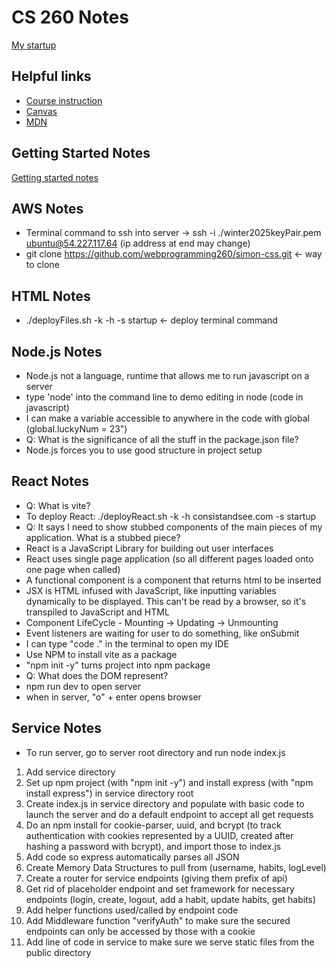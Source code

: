 # CS 260 Notes

[My startup](https://simon.cs260.click)

## Helpful links

- [Course instruction](https://github.com/webprogramming260)
- [Canvas](https://byu.instructure.com)
- [MDN](https://developer.mozilla.org)

## Getting Started Notes

[Getting started notes](https://github.com/johno4472/startupRedo/blob/main/gettingStarted.md)

## AWS Notes

- Terminal command to ssh into server -> ssh -i ./winter2025keyPair.pem ubuntu@54.227.117.64 (ip address at end may change)
- git clone https://github.com/webprogramming260/simon-css.git <- way to clone

## HTML Notes

- ./deployFiles.sh -k <yourpemkey> -h <yourdomain> -s startup <- deploy terminal command

## Node.js Notes
- Node.js not a language, runtime that allows me to run javascript on a server
- type 'node' into the command line to demo editing in node (code in javascript) 
- I can make a variable accessible to anywhere in the code with global (global.luckyNum = 23")
- Q: What is the significance of all the stuff in the package.json file?
- Node.js forces you to use good structure in project setup

## React Notes

- Q: What is vite?
- To deploy React: ./deployReact.sh -k <yourpemkey> -h consistandsee.com -s startup
- Q: It says I need to show stubbed components of the main pieces of my application. What is a stubbed piece?
- React is a JavaScript Library for building out user interfaces
- React uses single page application (so all different pages loaded onto one page when called)
- A functional component is a component that returns html to be inserted
- JSX is HTML infused with JavaScript, like inputting variables dynamically to be displayed. This can't be read by a browser, so it's transpiled to JavaScript and HTML
- Component LifeCycle - Mounting -> Updating -> Unmounting
- Event listeners are waiting for user to do something, like onSubmit
- I can type "code ." in the terminal to open my IDE
- Use NPM to install vite as a package
- "npm init -y" turns project into npm package
- Q: What does the DOM represent?
- npm run dev to open server
- when in server, "o" + enter opens browser

## Service Notes

- To run server, go to server root directory and run node index.js
1. Add service directory
2. Set up npm project (with "npm init -y") and install express (with "npm install express") in service directory root
3. Create index.js in service directory and populate with basic code to launch the server and do a default endpoint to accept all get requests
4. Do an npm install for cookie-parser, uuid, and bcrypt (to track authentication with cookies represented by a UUID, created after hashing a password with bcrypt), and import those to index.js
5. Add code so express automatically parses all JSON
6. Create Memory Data Structures to pull from (username, habits, logLevel)
7. Create a router for service endpoints (giving them prefix of api) 
8. Get rid of placeholder endpoint and set framework for necessary endpoints (login, create, logout, add a habit, update habits, get habits)
9. Add helper functions used/called by endpoint code
10. Add Middleware function "verifyAuth" to make sure the secured endpoints can only be accessed by those with a cookie
11. Add line of code in service to make sure we serve static files from the public directory
